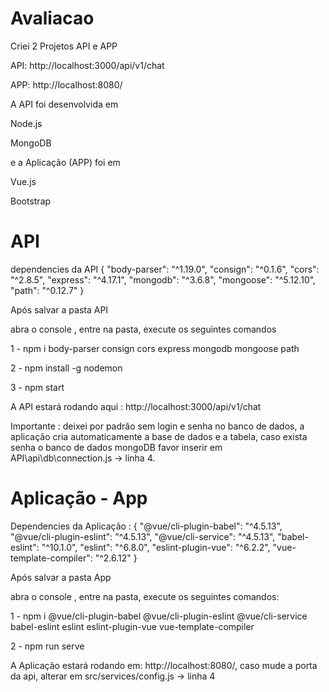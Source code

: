 # Avaliacao

Criei 2 Projetos API e APP

API: http://localhost:3000/api/v1/chat

APP: http://localhost:8080/



A API foi desenvolvida em 

Node.js

MongoDB 

e a Aplicação (APP) foi em 

Vue.js 

Bootstrap




# API 

dependencies da API
{
    "body-parser": "^1.19.0",
    "consign": "^0.1.6",
    "cors": "^2.8.5",
    "express": "^4.17.1",
    "mongodb": "^3.6.8",
    "mongoose": "^5.12.10",
    "path": "^0.12.7"
}

Após salvar a pasta API

abra o console , entre na pasta, execute os seguintes comandos

1 - npm i body-parser consign cors express mongodb mongoose path

2 - npm install -g nodemon

3 - npm start  


A API estará rodando aqui : http://localhost:3000/api/v1/chat


Importante : deixei por padrão sem login e senha no banco de dados, 
a aplicação cria automaticamente a base de dados e a tabela, caso exista senha o banco de dados mongoDB favor inserir em API\api\db\connection.js -> linha 4.




# Aplicação - App

Dependencies da Aplicação : {
    "@vue/cli-plugin-babel": "^4.5.13",
    "@vue/cli-plugin-eslint": "^4.5.13",
    "@vue/cli-service": "^4.5.13",
    "babel-eslint": "^10.1.0",
    "eslint": "^6.8.0",
    "eslint-plugin-vue": "^6.2.2",
    "vue-template-compiler": "^2.6.12"
  }

Após salvar a pasta App


abra o console , entre na pasta, execute os seguintes comandos:

1 - npm i @vue/cli-plugin-babel @vue/cli-plugin-eslint @vue/cli-service babel-eslint eslint eslint-plugin-vue vue-template-compiler

2 - npm run serve

A Aplicação estará rodando em: http://localhost:8080/, caso mude a porta da api, alterar em src/services/config.js -> linha 4








